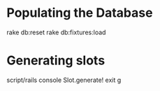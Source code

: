 Populating the Database
============

rake db:reset
rake db:fixtures:load

Generating slots
============

script/rails console 
Slot.generate!
exit
g